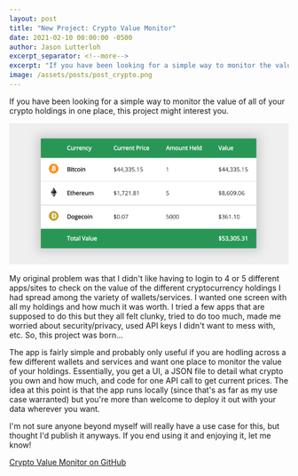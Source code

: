 ```yaml
---
layout: post
title: "New Project: Crypto Value Monitor"
date: 2021-02-10 00:00:00 -0500
author: Jason Lutterloh
excerpt_separator: <!--more-->
excerpt: "If you have been looking for a simple way to monitor the value of all of your crypto holdings in one place, this project might interest you."
image: /assets/posts/post_crypto.png
---
```


If you have been looking for a simple way to monitor the value of all of your crypto holdings in one place, this project might interest you.

![Crypto Holdings Value Monitor](/assets/posts/post_crypto.png)

My original problem was that I didn't like having to login to 4 or 5 different apps/sites to check on the value of the different cryptocurrency holdings I had spread among the variety of wallets/services. I wanted one screen with all my holdings and how much it was worth. I tried a few apps that are supposed to do this but they all felt clunky, tried to do too much, made me worried about security/privacy, used API keys I didn't want to mess with, etc. So, this project was born...

The app is fairly simple and probably only useful if you are hodling across a few different wallets and services and want one place to monitor the value of your holdings. Essentially, you get a UI, a JSON file to detail what crypto you own and how much, and code for one API call to get current prices. The idea at this point is that the app runs locally (since that's as far as my use case warranted) but you're more than welcome to deploy it out with your data wherever you want.

I'm not sure anyone beyond myself will really have a use case for this, but thought I'd publish it anyways. If you end using it and enjoying it, let me know!

[Crypto Value Monitor on GitHub](https://github.com/jasonlutterloh/cryptovaluemonitor)

